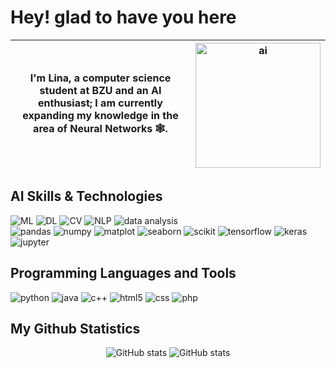 # Hey! glad to have you here 

| I'm Lina, a computer science student at BZU and an AI enthusiast; I am currently expanding my knowledge in the area of Neural Networks 🕸️. | <img src="https://github.com/user-attachments/assets/4b55b397-d9d0-4b2a-82de-04f18df8c1a8" alt="ai" width="200"> |
|---|---|

## AI Skills & Technologies
![ML](https://img.shields.io/badge/Machine_Learning-6DB33F?style=for-the-badge&color=%23EF2D5E)
![DL](https://img.shields.io/badge/Deep_Learning-white?style=for-the-badge&logoColor=white&color=%23C22127)
![CV](https://img.shields.io/badge/Computer_Vision-white?style=for-the-badge&color=%230B2C4A)
![NLP](https://img.shields.io/badge/NLP-white?style=for-the-badge&color=%23006272)
![data analysis](https://img.shields.io/badge/Data_Analysis-white?style=for-the-badge&logoColor=white&color=%2368BC71)
<br>
![pandas](https://img.shields.io/badge/Pandas-white?style=for-the-badge&logo=pandas&logoColor=white&color=%23150458)
![numpy](https://img.shields.io/badge/NumPy-white?style=for-the-badge&logo=numpy&logoColor=white&color=%23013243)
![matplot](https://img.shields.io/badge/Matplotlib-white?style=for-the-badge&logoColor=white&color=%23FE5F50)
![seaborn](https://img.shields.io/badge/Seaborn-white?style=for-the-badge&logoColor=white&color=%232081E2)
![scikit](https://img.shields.io/badge/Scikit_Learn-white?style=for-the-badge&logo=scikitlearn&logoColor=white&color=%23F7931E)
![tensorflow](https://img.shields.io/badge/TensorFlow-white?style=for-the-badge&logo=tensorflow&logoColor=white&color=%23FF6F00)
![keras](https://img.shields.io/badge/Keras-white?style=for-the-badge&logo=keras&logoColor=white&color=%23D00000)
![jupyter](https://img.shields.io/badge/Jupyter-white?style=for-the-badge&logo=jupyter&logoColor=white&color=%23F37626)


## Programming Languages and Tools 
![python](https://img.shields.io/badge/Python-white?style=for-the-badge&logo=python&logoColor=white)
![java](https://img.shields.io/badge/Java-white?style=for-the-badge&logoColor=white)
![c++](https://img.shields.io/badge/C%2B%2B-white?style=for-the-badge&logo=c%2B%2B&logoColor=white)
![html5](https://img.shields.io/badge/HTML5-white?style=for-the-badge&logo=html5&logoColor=white)
![css](https://img.shields.io/badge/CSS-white?style=for-the-badge&logo=css&logoColor=white)
![php](https://img.shields.io/badge/PHP-white?style=for-the-badge&logo=php&logoColor=white&color=%23777BB4)


## My Github Statistics
<p align="center">
    <img src="https://github-readme-stats.vercel.app/api?username=Lina-Abureesh4&show_icons=true&theme=react" alt="GitHub stats">
    <img src="https://streak-stats.demolab.com?user=Lina-Abureesh4&theme=react&card_width=470" alt="GitHub stats">
</p>
